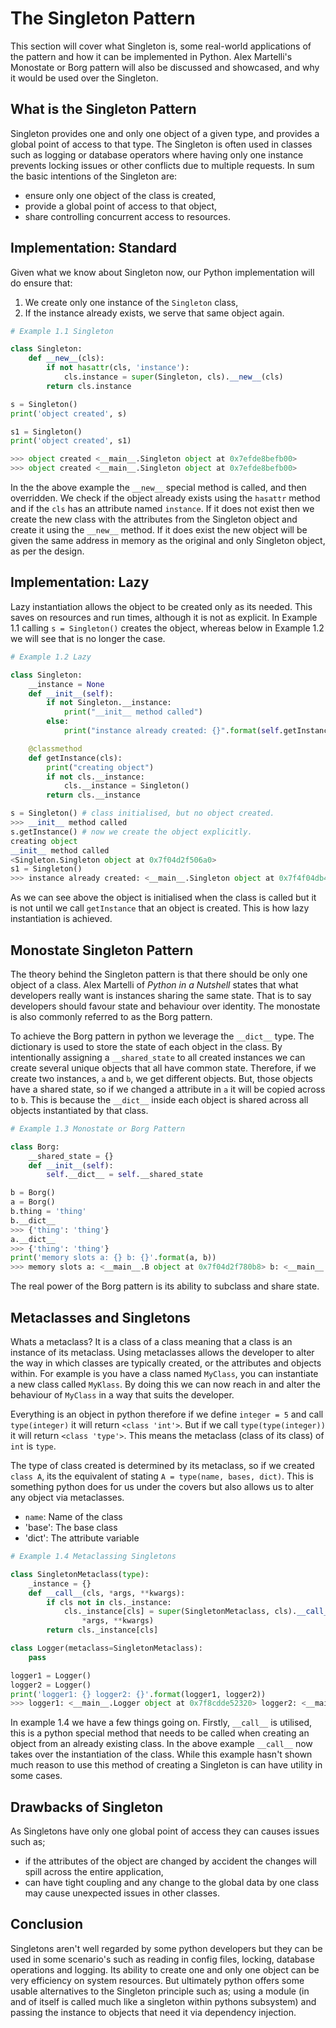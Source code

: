 # The Singleton Pattern

This section will cover what Singleton is, some real-world applications of the pattern and how it can be implemented in Python. Alex Martelli's Monostate or Borg pattern will also be discussed and showcased, and why it would be used over the Singleton.

## What is the Singleton Pattern

Singleton provides one and only one object of a given type, and provides a global point of access to that type. The Singleton is often used in classes such as logging or database operators where having only one instance prevents locking issues or other conflicts due to multiple requests. In sum the basic intentions of the Singleton are:

- ensure only one object of the class is created,
- provide a global point of access to that object,
- share controlling concurrent access to resources.

## Implementation: Standard

Given what we know about Singleton now, our Python implementation will do ensure that:

1. We create only one instance of the `Singleton` class,
2. If the instance already exists, we serve that same object again.

```python
# Example 1.1 Singleton

class Singleton:
    def __new__(cls):
        if not hasattr(cls, 'instance'):
            cls.instance = super(Singleton, cls).__new__(cls)
        return cls.instance

s = Singleton()
print('object created', s)

s1 = Singleton()
print('object created', s1)

>>> object created <__main__.Singleton object at 0x7efde8befb00>
>>> object created <__main__.Singleton object at 0x7efde8befb00>

```

In the the above example the `__new__` special method is called, and then overridden. We check if the object already exists using the `hasattr` method and if the `cls` has an attribute named `instance`. If it does not exist then we create the new class with the attributes from the Singleton object and create it using the `__new__`  method. If it does exist the new object will be given the same address in memory as the original and only Singleton object, as per the design.

## Implementation: Lazy

Lazy instantiation allows the object to be created only as its needed. This saves on resources and run times, although it is not as explicit. In Example 1.1 calling `s = Singleton()` creates the object, whereas below in Example 1.2 we will see that is no longer the case.

```python
# Example 1.2 Lazy

class Singleton:
    __instance = None
    def __init__(self):
        if not Singleton.__instance:
            print("__init__ method called")
        else:
            print("instance already created: {}".format(self.getInstance()))

    @classmethod
    def getInstance(cls):
        print("creating object")
        if not cls.__instance:
            cls.__instance = Singleton()
        return cls.__instance

s = Singleton() # class initialised, but no object created.
>>> __init__ method called
s.getInstance() # now we create the object explicitly.
creating object
__init__ method called
<Singleton.Singleton object at 0x7f04d2f506a0>
s1 = Singleton()
>>> instance already created: <__main__.Singleton object at 0x7f4f04db47f0>
```

As we can see above the object is initialised when the class is called but it is not until we call `getInstance` that an object is created. This is how lazy instantiation is achieved.

## Monostate Singleton Pattern

The theory behind the Singleton pattern is that there should be only one object of a class. Alex Martelli of _Python in a Nutshell_ states that what developers really want is instances sharing the same state. That is to say developers should favour state and behaviour over identity. The monostate is also commonly referred to as the Borg pattern.

To achieve the Borg pattern in python we leverage the `__dict__` type. The dictionary is used to store the state of each object in the class. By intentionally assigning a `__shared_state` to all created instances we can create several unique objects that all have common state. Therefore, if we create two instances, `a` and `b`, we get different objects. But, those objects have a shared state, so if we changed a attribute in `a` it will be copied across to `b`. This is because the `__dict__` inside each object is shared across all objects instantiated by that class.

```python
# Example 1.3 Monostate or Borg Pattern

class Borg:
    __shared_state = {}
    def __init__(self):
        self.__dict__ = self.__shared_state

b = Borg()
a = Borg()
b.thing = 'thing'
b.__dict__
>>> {'thing': 'thing'}
a.__dict__
>>> {'thing': 'thing'}
print('memory slots a: {} b: {}'.format(a, b))
>>> memory slots a: <__main__.B object at 0x7f04d2f780b8> b: <__main__.B object at 0x7f04d2f78160>
```

The real power of the Borg pattern is its ability to subclass and share state.

## Metaclasses and Singletons

Whats a metaclass? It is a class of a class meaning that a class is an instance of its metaclass. Using metaclasses allows the developer to alter the way in which classes are typically created, or the attributes and objects within. For example is you have a class named `MyClass`, you can instantiate a new class called `MyKlass`. By doing this we can now reach in and alter the behaviour of `MyClass` in a way that suits the developer.

Everything is an object in python therefore if we define `integer = 5` and call `type(integer)` it will return `<class 'int'>`. But if we call `type(type(integer))` it will return `<class 'type'>`. This means the metaclass (class of its class) of `int` is `type`. 

The type of class created is determined by its metaclass, so if we created `class A`, its the equivalent of stating `A = type(name, bases, dict)`. This is something python does for us under the covers but also allows us to alter any object via metaclasses. 

- `name`: Name of the class
- 'base': The base class
- 'dict': The attribute variable

```python
# Example 1.4 Metaclassing Singletons

class SingletonMetaclass(type):
    _instance = {}
    def __call__(cls, *args, **kwargs):
        if cls not in cls._instance:
            cls._instance[cls] = super(SingletonMetaclass, cls).__call__(
                *args, **kwargs)
        return cls._instance[cls]

class Logger(metaclass=SingletonMetaclass):
    pass

logger1 = Logger()
logger2 = Logger()
print('logger1: {} logger2: {}'.format(logger1, logger2))
>>> logger1: <__main__.Logger object at 0x7f8cdde52320> logger2: <__main__.Logger object at 0x7f8cdde52320>
```

In example 1.4 we have a few things going on. Firstly, `__call__` is utilised, this is a python special method that needs to be called when creating an object from an already existing class. In the above example `__call__` now takes over the instantiation of the class. While this example hasn't shown much reason to use this method of creating a Singleton is can have utility in some cases.

## Drawbacks of Singleton

As Singletons have only one global point of access they can causes issues such as;

- if the attributes of the object are changed by accident the changes will spill across the entire application,
- can have tight coupling and any change to the global data by one class may cause unexpected issues in other classes.

## Conclusion

Singletons aren't well regarded by some python developers but they can be used in some scenario's such as reading in config files, locking, database operations and logging. Its ability to create one and only one object can be very efficiency on system resources. But ultimately python offers some usable alternatives to the Singleton principle such as; using a module (in and of itself is called much like a singleton within pythons subsystem) and passing the instance to objects that need it via dependency injection.

